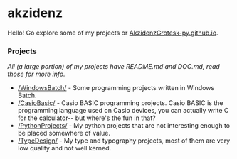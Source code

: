 # akzidenz
Hello! Go explore some of my projects or [AkzidenzGrotesk-py.github.io](https://akzidenzgrotesk-py.github.io/).

### Projects
*All (a large portion) of my projects have README.md and DOC.md, read those for more info.*
- [/WindowsBatch/](https://github.com/AkzidenzGrotesk-py/WindowsBatch) - Some programming projects written in Windows Batch.
- [/CasioBasic/](https://github.com/AkzidenzGrotesk-py/CasioBasic) - Casio BASIC programming projects. Casio BASIC is the programming language used on Casio devices, you can actually write C for the calculator-- but where's the fun in that?
- [/PythonProjects/](https://github.com/AkzidenzGrotesk-py/PythonProjects) - My python projects that are not interesting enough to be placed somewhere of value.
- [/TypeDesign/](https://github.com/AkzidenzGrotesk-py/TypeDesign) - My type and typography projects, most of them are very low quality and not well kerned.
